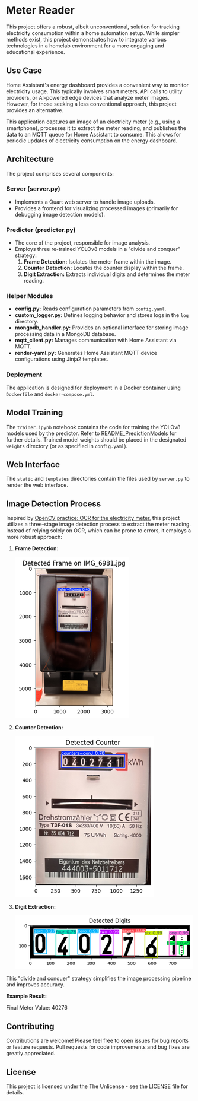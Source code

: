 # Meter Reader

This project offers a robust, albeit unconventional, solution for tracking electricity consumption within a home automation setup. While simpler methods exist, this project demonstrates how to integrate various technologies in a homelab environment for a more engaging and educational experience.

## Use Case

Home Assistant's energy dashboard provides a convenient way to monitor electricity usage. This typically involves smart meters, API calls to utility providers, or AI-powered edge devices that analyze meter images. However, for those seeking a less conventional approach, this project provides an alternative.

This application captures an image of an electricity meter (e.g., using a smartphone), processes it to extract the meter reading, and publishes the data to an MQTT queue for Home Assistant to consume. This allows for periodic updates of electricity consumption on the energy dashboard.

## Architecture

The project comprises several components:

### Server (server.py)

* Implements a Quart web server to handle image uploads.
* Provides a frontend for visualizing processed images (primarily for debugging image detection models).

### Predicter (predicter.py)

* The core of the project, responsible for image analysis.
* Employs three re-trained YOLOv8 models in a "divide and conquer" strategy:
    1. **Frame Detection:** Isolates the meter frame within the image.
    2. **Counter Detection:** Locates the counter display within the frame.
    3. **Digit Extraction:** Extracts individual digits and determines the meter reading.

### Helper Modules

* **config.py:** Reads configuration parameters from `config.yaml`.
* **custom_logger.py:** Defines logging behavior and stores logs in the `log` directory.
* **mongodb_handler.py:**  Provides an optional interface for storing image processing data in a MongoDB database.
* **mqtt_client.py:** Manages communication with Home Assistant via MQTT.
* **render-yaml.py:** Generates Home Assistant MQTT device configurations using Jinja2 templates.

### Deployment

The application is designed for deployment in a Docker container using `Dockerfile` and `docker-compose.yml`.

## Model Training

The `trainer.ipynb` notebook contains the code for training the YOLOv8 models used by the predictor. Refer to [README_PredictionModels](./docs/README_PredictionModels.md) for further details. Trained model weights should be placed in the designated `weights` directory (or as specified in `config.yaml`).

## Web Interface

The `static` and `templates` directories contain the files used by `server.py` to render the web interface.

## Image Detection Process

Inspired by [OpenCV practice: OCR for the electricity meter](https://en.kompf.de/cplus/emeocv.html), this project utilizes a three-stage image detection process to extract the meter reading. Instead of relying solely on OCR, which can be prone to errors, it employs a more robust approach:

1. **Frame Detection:**

   ![Detected Frame](./static/detected-frame.png)

2. **Counter Detection:**

   ![Detected Counter](./static/detected-counter.png)

3. **Digit Extraction:**

   ![Detected Digits](./static/detected-digits.png)


This "divide and conquer" strategy simplifies the image processing pipeline and improves accuracy.

**Example Result:**

Final Meter Value: 40276

## Contributing

Contributions are welcome! Please feel free to open issues for bug reports or feature requests. Pull requests for code improvements and bug fixes are greatly appreciated.

## License

This project is licensed under the The Unlicense - see the [LICENSE](LICENSE) file for details.